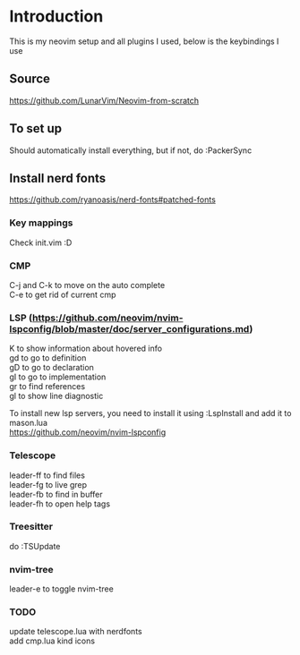 # Introduction

This is my neovim setup and all plugins I used, below is the keybindings I use

## Source

https://github.com/LunarVim/Neovim-from-scratch

## To set up

Should automatically install everything, but if not, do :PackerSync

## Install nerd fonts

https://github.com/ryanoasis/nerd-fonts#patched-fonts

### Key mappings

Check init.vim :D 

### CMP 

C-j and C-k to move on the auto complete  
C-e to get rid of current cmp  

### LSP (https://github.com/neovim/nvim-lspconfig/blob/master/doc/server_configurations.md)

K to show information about hovered info  
gd to go to definition  
gD to go to declaration  
gI to go to implementation  
gr to find references  
gl to show line diagnostic  

To install new lsp servers, you need to install it using :LspInstall <server> and add it to mason.lua  
https://github.com/neovim/nvim-lspconfig  

### Telescope

leader-ff to find files  
leader-fg to live grep  
leader-fb to find in buffer  
leader-fh to open help tags  

### Treesitter

do :TSUpdate

### nvim-tree

leader-e to toggle nvim-tree


### TODO

update telescope.lua with nerdfonts  
add cmp.lua kind icons
